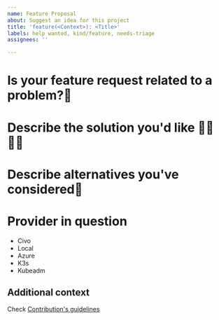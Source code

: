 ```yaml
---
name: Feature Proposal
about: Suggest an idea for this project
title: 'feature(<Context>): <Title>'
labels: help wanted, kind/feature, needs-triage
assignees: ''

---
```


# Is your feature request related to a problem?📖
<!-- A clear and concise description of what the problem is. Ex. I'm always frustrated when [...] -->

# Describe the solution you'd like 👨‍💻👩‍💻
<!-- A clear and concise description of what you want to happen. -->

# Describe alternatives you've considered💠
<!-- A clear and concise description of any alternative solutions or features you've considered. -->

# Provider in question
- Civo
- Local
- Azure
- K3s
- Kubeadm

## Additional context
Check [Contribution's guidelines](https://docs.ksctl.com/docs/contribution-guidelines/)

